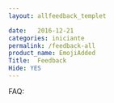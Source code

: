 ```yaml
---
layout: allfeedback_templet

date:   2016-12-21
categories: iniciante
permalink: /feedback-all
product_name: EmojiAdded
Title:  Feedback
Hide: YES
---
```

FAQ:
